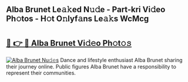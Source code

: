 ## Alba Brunet Le𝚊𝚔ed N𝚞𝚍e - Part-kri Vi𝚍eo Ph𝚘tos - H𝚘t O𝚗lyf𝚊ns Le𝚊𝚔s WcMcg

# <h2><a href="http://hf0hgx3.feru.top/?c=Alba+Brunet">🔗 👉 🔴 Alba Brunet Vi𝚍𝚎o Ph𝚘t𝚘𝚜</a></h2>

[![Alba Brunet Nu𝚍𝚎s](https://i.imgur.com/0TWrTi3.gif)](http://hf0hgx3.feru.top/?c=Alba+Brunet)
Dance and lifestyle enthusiast Alba Brunet sharing their journey online. Public figures Alba Brunet have a responsibility to represent their communities. 
